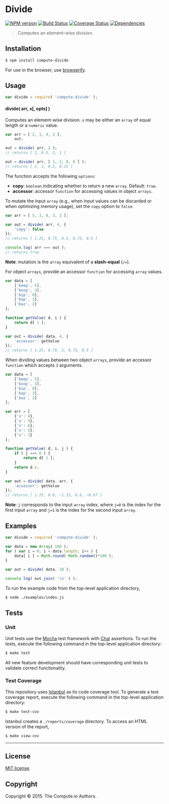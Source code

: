 Divide
===
[![NPM version][npm-image]][npm-url] [![Build Status][travis-image]][travis-url] [![Coverage Status][coveralls-image]][coveralls-url] [![Dependencies][dependencies-image]][dependencies-url]

> Computes an element-wise division.


## Installation

``` bash
$ npm install compute-divide
```

For use in the browser, use [browserify](https://github.com/substack/node-browserify).


## Usage

``` javascript
var divide = require( 'compute-divide' );
```

#### divide( arr, x[, opts] )

Computes an element-wise division. `x` may be either an `array` of equal length or a `numeric` value.

``` javascript
var arr = [ 2, 1, 4, 2 ],
	out;

out = divide( arr, 2 );
// returns [ 1, 0.5, 2, 1 ]

out = divide( arr, [ 1, 2, 8, 8 ] );
// returns [ 2, 1, 0.5, 0.25 ]
```

The function accepts the following `options`:

*  __copy__: `boolean` indicating whether to return a new `array`. Default: `true`.
*  __accessor__: accessor `function` for accessing values in object `arrays`.

To mutate the input `array` (e.g., when input values can be discarded or when optimizing memory usage), set the `copy` option to `false`.

``` javascript
var arr = [ 5, 3, 8, 3, 2 ];

var out = divide( arr, 4, {
	'copy': false
});
// returns [ 1.25, 0.75, 0.5, 0.75, 0.5 ]

console.log( arr === out );
// returns true
```

__Note__: mutation is the `array` equivalent of a __slash-equal__ (`/=`).

For object `arrays`, provide an accessor `function` for accessing `array` values.

``` javascript
var data = [
	['beep', 5],
	['boop', 3],
	['bip', 8],
	['bap', 3],
	['baz', 2]
];

function getValue( d, i ) {
	return d[ 1 ];
}

var out = divide( data, 4, {
	'accessor': getValue
});
// returns [ 1.25, 0.75, 2, 0.75, 0.5 ]
```

When dividing values between two object `arrays`, provide an accessor `function` which accepts `3` arguments.

``` javascript
var data = [
	['beep', 5],
	['boop', 3],
	['bip', 8],
	['bap', 3],
	['baz', 2]
];

var arr = [
	{'x': 4},
	{'x': 5},
	{'x': 6},
	{'x': 5},
	{'x': 3}
];

function getValue( d, i, j ) {
	if ( j === 0 ) {
		return d[ 1 ];
	}
	return d.x;
}

var out = divide( data, arr, {
	'accessor': getValue
});
// returns [ 1.25, 0.6, ~1.33, 0.6, ~0.67 ]
```

__Note__: `j` corresponds to the input `array` index, where `j=0` is the index for the first input `array` and `j=1` is the index for the second input `array`.




## Examples

``` javascript
var divide = require( 'compute-divide' );

var data = new Array( 100 );
for ( var i = 0; i < data.length; i++ ) {
	data[ i ] = Math.round( Math.random()*100 );
}

var out = divide( data, 10 );

console.log( out.join( '\n' ) );
```

To run the example code from the top-level application directory,

``` bash
$ node ./examples/index.js
```


## Tests

### Unit

Unit tests use the [Mocha](http://mochajs.org) test framework with [Chai](http://chaijs.com) assertions. To run the tests, execute the following command in the top-level application directory:

``` bash
$ make test
```

All new feature development should have corresponding unit tests to validate correct functionality.


### Test Coverage

This repository uses [Istanbul](https://github.com/gotwarlost/istanbul) as its code coverage tool. To generate a test coverage report, execute the following command in the top-level application directory:

``` bash
$ make test-cov
```

Istanbul creates a `./reports/coverage` directory. To access an HTML version of the report,

``` bash
$ make view-cov
```


---
## License

[MIT license](http://opensource.org/licenses/MIT). 


## Copyright

Copyright &copy; 2015. The Compute.io Authors.


[npm-image]: http://img.shields.io/npm/v/compute-divide.svg
[npm-url]: https://npmjs.org/package/compute-divide

[travis-image]: http://img.shields.io/travis/compute-io/divide/master.svg
[travis-url]: https://travis-ci.org/compute-io/divide

[coveralls-image]: https://img.shields.io/coveralls/compute-io/divide/master.svg
[coveralls-url]: https://coveralls.io/r/compute-io/divide?branch=master

[dependencies-image]: http://img.shields.io/david/compute-io/divide.svg
[dependencies-url]: https://david-dm.org/compute-io/divide

[dev-dependencies-image]: http://img.shields.io/david/dev/compute-io/divide.svg
[dev-dependencies-url]: https://david-dm.org/dev/compute-io/divide

[github-issues-image]: http://img.shields.io/github/issues/compute-io/divide.svg
[github-issues-url]: https://github.com/compute-io/divide/issues
